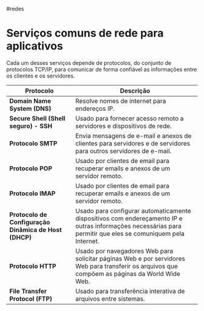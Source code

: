 #redes 
# Serviços comuns de rede para aplicativos

Cada um desses serviços depende de protocolos, do conjunto de protocolos TCP/IP, para comunicar de forma confiável as informações entre os clientes e os servidores.

| Protocolo                                             | Descrição                                                                                                                                                    |
| ----------------------------------------------------- | ------------------------------------------------------------------------------------------------------------------------------------------------------------ |
| **Domain Name System (DNS)**                          | Resolve nomes de internet para endereços IP.                                                                                                                 |
| **Secure Shell (Shell seguro) - SSH**                 | Usado para fornecer acesso remoto a servidores e dispositivos de rede.                                                                                       |
| **Protocolo SMTP**                                    | Envia mensagens de e-mail e anexos de clientes para servidores e de servidores para outros servidores de e-mail.                                             |
| **Protocolo POP**                                     | Usado por clientes de email para recuperar emails e anexos de um servidor remoto.                                                                            |
| **Protocolo IMAP**                                    | Usado por clientes de email para recuperar emails e anexos de um servidor remoto.                                                                            |
| **Protocolo de Configuração Dinâmica de Host (DHCP)** | Usado para configurar automaticamente dispositivos com endereçamento IP e outras informações necessárias para permitir que eles se comuniquem pela Internet. |
| **Protocolo HTTP**                                    | Usado por navegadores Web para solicitar páginas Web e por servidores Web para transferir os arquivos que compõem as páginas da World Wide Web.              |
| **File Transfer Protocol (FTP)**                      | Usado para transferência interativa de arquivos entre sistemas.                                                                                              |
